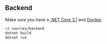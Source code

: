 ## Backend

Make sure you have a [.NET Core 3.1](https://dotnet.microsoft.com/download) and [Docker](https://www.docker.com/).

```sh
cd sources/backend
dotnet build
dotnet run
```
